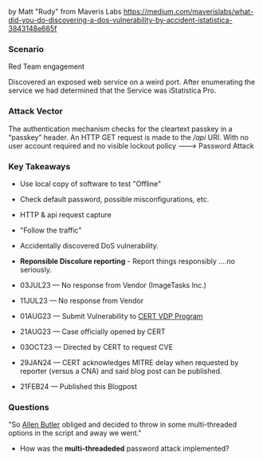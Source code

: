by Matt "Rudy" from Maveris Labs
https://medium.com/maverislabs/what-did-you-do-discovering-a-dos-vulnerability-by-accident-istatistica-3843148e665f
### Scenario
Red Team engagement

Discovered an exposed web service on a weird port. After enumerating the service we had determined that the Service was iStatistica Pro.

### Attack Vector

The authentication mechanism checks for the cleartext passkey in a “passkey” header. An HTTP GET request is made to the _/api_ URI. With no user account required and no visible lockout policy ---> Password Attack
### Key Takeaways
- Use local copy of software to test "Offline"
- Check default password, possible misconfigurations, etc.
- HTTP & api request capture
- "Follow the traffic" 
- Accidentally discovered DoS vulnerability.

- **Reponsible Discolure reporting**
		- Report things responsibly ....no seriously.
-  03JUL23 — No response from Vendor (ImageTasks Inc.)
- 11JUL23 — No response from Vendor
- 01AUG23 — Submit Vulnerability to [CERT VDP Program](https://www.kb.cert.org/vuls/)
- 21AUG23 — Case officially opened by CERT
- 03OCT23 — Directed by CERT to request CVE
- 29JAN24 — CERT acknowledges MITRE delay when requested by reporter (versus a CNA) and said blog post can be published.
- 21FEB24 — Published this Blogpost
### Questions
"So [Allen Butler](https://medium.com/u/aa728a11afd9?source=post_page-----3843148e665f--------------------------------) obliged and decided to throw in some multi-threaded options in the script and away we went."
- How was the **multi-threadeded**  password attack implemented?